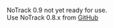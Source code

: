 NoTrack 0.9 not yet ready for use.  
Use NoTrack 0.8.x from [GitHub](https://github.com/quidsup/notrack)
